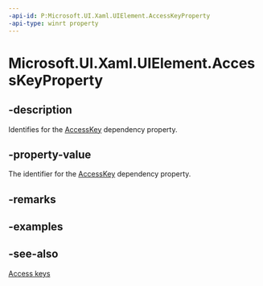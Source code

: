 ```yaml
---
-api-id: P:Microsoft.UI.Xaml.UIElement.AccessKeyProperty
-api-type: winrt property
---
```


<!-- Property syntax
public Windows.UI.Xaml.DependencyProperty AccessKeyProperty { get; }
-->

# Microsoft.UI.Xaml.UIElement.AccessKeyProperty

## -description
Identifies for the [AccessKey](uielement_accesskey.md) dependency property.

## -property-value
The identifier for the [AccessKey](uielement_accesskey.md) dependency property.

## -remarks

## -examples

## -see-also
[Access keys](/windows/uwp/design/input/access-keys)
